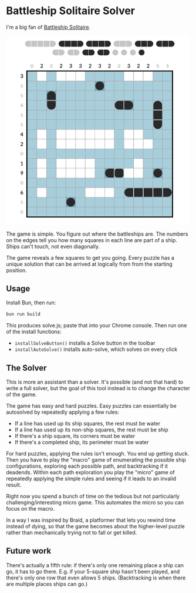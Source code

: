 # Battleship Solitaire Solver

I'm a big fan of [Battleship Solitaire](https://lukerissacher.com/battleships).

<kbd><img src='screenshot.png' width="500"></kbd>

The game is simple. You figure out where the battleships are. The numbers on the
edges tell you how many squares in each line are part of a ship. Ships can't
touch, not even diagonally.

The game reveals a few squares to get you going. Every puzzle has a unique
solution that can be arrived at logically from from the starting position.

## Usage

Install Bun, then run:

```bash
bun run build
```

This produces solve.js; paste that into your Chrome console. Then run one of the
install functions:

- `installSolveButton()` installs a Solve button in the toolbar
- `installAutoSolve()` installs auto-solve, which solves on every click

## The Solver

This is more an assistant than a solver. It's possible (and not that hard) to
write a full solver, but the goal of this tool instead is to change the
character of the game.

The game has easy and hard puzzles. Easy puzzles can essentially be autosolved
by repeatedly applying a few rules:

- If a line has used up its ship squares, the rest must be water
- If a line has used up its non-ship squares, the rest must be ship
- If there's a ship square, its corners must be water
- If there's a completed ship, its perimeter must be water

For hard puzzles, applying the rules isn't enough. You end up getting stuck.
Then you have to play the "macro" game of enumerating the possible ship
configurations, exploring each possible path, and backtracking if it deadends.
Within each path exploration you play the "micro" game of repeatedly applying
the simple rules and seeing if it leads to an invalid result.

Right now you spend a bunch of time on the tedious but not particularly
challenging/interesting micro game. This automates the micro so you can focus on
the macro.

In a way I was inspired by Braid, a platformer that lets you rewind time instead
of dying, so that the game becomes about the higher-level puzzle rather than
mechanically trying not to fall or get killed.

## Future work

There's actually a fifth rule: if there's only one remaining place a ship can
go, it has to go there. E.g. if your 5-square ship hasn't been played, and
there's only one row that even allows 5 ships. (Backtracking is when there are
multiple places ships can go.)
